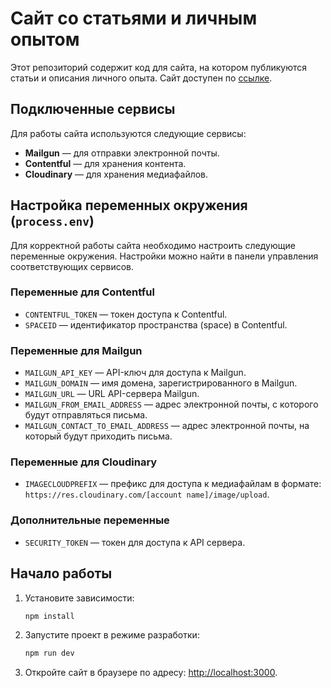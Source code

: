 # Сайт со статьями и личным опытом

Этот репозиторий содержит код для сайта, на котором публикуются статьи и описания личного опыта. Сайт доступен по [ссылке](https://mrdramm.vercel.app/).

## Подключенные сервисы

Для работы сайта используются следующие сервисы:

- **Mailgun** — для отправки электронной почты.
- **Contentful** — для хранения контента.
- **Cloudinary** — для хранения медиафайлов.

## Настройка переменных окружения (`process.env`)

Для корректной работы сайта необходимо настроить следующие переменные окружения. Настройки можно найти в панели управления соответствующих сервисов.

### Переменные для Contentful
- `CONTENTFUL_TOKEN` — токен доступа к Contentful.
- `SPACEID` — идентификатор пространства (space) в Contentful.

### Переменные для Mailgun
- `MAILGUN_API_KEY` — API-ключ для доступа к Mailgun.
- `MAILGUN_DOMAIN` — имя домена, зарегистрированного в Mailgun.
- `MAILGUN_URL` — URL API-сервера Mailgun.
- `MAILGUN_FROM_EMAIL_ADDRESS` — адрес электронной почты, с которого будут отправляться письма.
- `MAILGUN_CONTACT_TO_EMAIL_ADDRESS` — адрес электронной почты, на который будут приходить письма.

### Переменные для Cloudinary
- `IMAGECLOUDPREFIX` — префикс для доступа к медиафайлам в формате: `https://res.cloudinary.com/[account name]/image/upload`.

### Дополнительные переменные
- `SECURITY_TOKEN` — токен для доступа к API сервера.

## Начало работы

1. Установите зависимости:

   ```bash
   npm install
   ```

2. Запустите проект в режиме разработки:

   ```bash
   npm run dev
   ```

3. Откройте сайт в браузере по адресу: [http://localhost:3000](http://localhost:3000).
